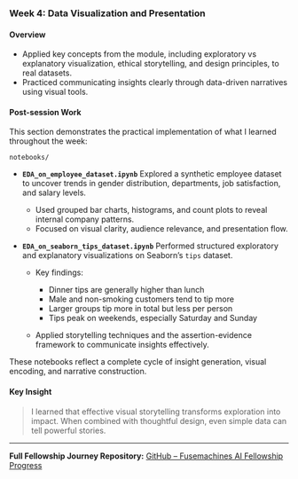 ### Week 4: Data Visualization and Presentation

#### Overview

* Applied key concepts from the module, including exploratory vs explanatory visualization, ethical storytelling, and design principles, to real datasets.
* Practiced communicating insights clearly through data-driven narratives using visual tools.

#### Post-session Work

This section demonstrates the practical implementation of what I learned throughout the week:

`notebooks/`

* **`EDA_on_employee_dataset.ipynb`**
  Explored a synthetic employee dataset to uncover trends in gender distribution, departments, job satisfaction, and salary levels.

  * Used grouped bar charts, histograms, and count plots to reveal internal company patterns.
  * Focused on visual clarity, audience relevance, and presentation flow.

* **`EDA_on_seaborn_tips_dataset.ipynb`**
  Performed structured exploratory and explanatory visualizations on Seaborn’s `tips` dataset.

  * Key findings:

    * Dinner tips are generally higher than lunch
    * Male and non-smoking customers tend to tip more
    * Larger groups tip more in total but less per person
    * Tips peak on weekends, especially Saturday and Sunday
  * Applied storytelling techniques and the assertion-evidence framework to communicate insights effectively.

These notebooks reflect a complete cycle of insight generation, visual encoding, and narrative construction.

#### Key Insight

> I learned that effective visual storytelling transforms exploration into impact. When combined with thoughtful design, even simple data can tell powerful stories.

---

 **Full Fellowship Journey Repository:**
 [GitHub – Fusemachines AI Fellowship Progress](https://github.com/KushalRegmi61/AI_Fellowship_FuseMachines)

